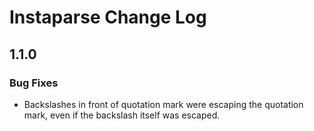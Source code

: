 # Instaparse Change Log

## 1.1.0

### Bug Fixes

* Backslashes in front of quotation mark were escaping the quotation mark, even if the backslash itself was escaped.
